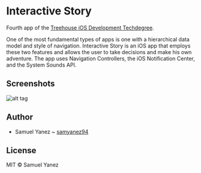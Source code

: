 # Interactive Story
Fourth app of the [Treehouse iOS Development Techdegree](https://teamtreehouse.com/techdegree/ios-development).


One of the most fundamental types of apps is one with a hierarchical data model and style of navigation. Interactive Story is an iOS app that employs these two features and allows the user to take decisions and make his own adventure. The app uses Navigation Controllers, the iOS Notification Center, and the System Sounds API.

## Screenshots

![alt tag](https://i.imgur.com/zBxs1JL.jpg)

## Author

* Samuel Yanez ~ [samyanez94](https://github.com/samyanez94)

## License

MIT © Samuel Yanez
